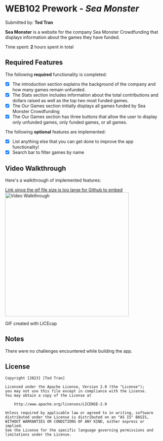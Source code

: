 # WEB102 Prework - *Sea Monster*

Submitted by: **Ted Tran**

**Sea Monster** is a website for the company Sea Monster Crowdfunding that displays information about the games they have funded.

Time spent: **2** hours spent in total

## Required Features

The following **required** functionality is completed:

* [x] The introduction section explains the background of the company and how many games remain unfunded.
* [x] The Stats section includes information about the total contributions and dollars raised as well as the top two most funded games.
* [x] The Our Games section initially displays all games funded by Sea Monster Crowdfunding
* [x] The Our Games section has three buttons that allow the user to display only unfunded games, only funded games, or all games.

The following **optional** features are implemented:

* [x] List anything else that you can get done to improve the app functionality!
* [x] Search bar to filter games by name

## Video Walkthrough

Here's a walkthrough of implemented features:

[Link since the gif file size is too large for Github to embed](https://i.imgur.com/kT4eD4w.gif)
<img src='https://i.imgur.com/kT4eD4w.gif' title='Video Walkthrough' width=400 alt='Video Walkthrough' />

GIF created with LICEcap
## Notes

There were no challenges encountered while building the app.

## License

    Copyright [2023] [Ted Tran]

    Licensed under the Apache License, Version 2.0 (the "License");
    you may not use this file except in compliance with the License.
    You may obtain a copy of the License at

        http://www.apache.org/licenses/LICENSE-2.0

    Unless required by applicable law or agreed to in writing, software
    distributed under the License is distributed on an "AS IS" BASIS,
    WITHOUT WARRANTIES OR CONDITIONS OF ANY KIND, either express or implied.
    See the License for the specific language governing permissions and
    limitations under the License.
